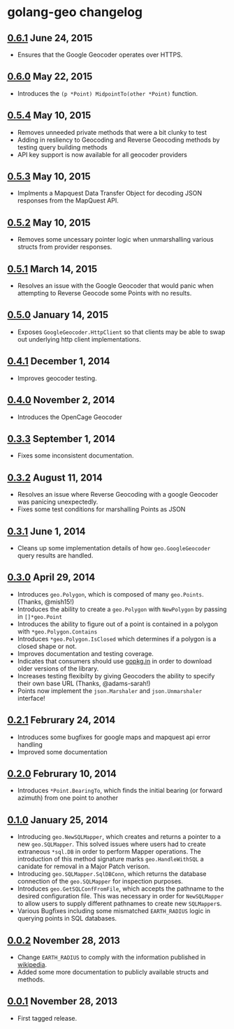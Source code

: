 # golang-geo changelog

## [0.6.1](https://github.com/kellydunn/golang-geo/tree/v0.6.1) June 24, 2015

  - Ensures that the Google Geocoder operates over HTTPS.

## [0.6.0](https://github.com/kellydunn/golang-geo/tree/v0.6.0) May 22, 2015

  - Introduces the `(p *Point) MidpointTo(other *Point)` function.

## [0.5.4](https://github.com/kellydunn/golang-geo/tree/v0.5.4) May 10, 2015

  - Removes unneeded private methods that were a bit clunky to test
  - Adding in resliency to Geocoding and Reverse Geocoding methods by testing query building methods
  - API key support is now available for all geocoder providers

## [0.5.3](https://github.com/kellydunn/golang-geo/tree/v0.5.3) May 10, 2015

  - Implments a Mapquest Data Transfer Object for decoding JSON responses from the MapQuest API.

## [0.5.2](https://github.com/kellydunn/golang-geo/tree/v0.5.2) May 10, 2015

  - Removes some uncessary pointer logic when unmarshalling various structs from provider responses.

## [0.5.1](https://github.com/kellydunn/golang-geo/tree/v0.5.1) March 14, 2015

  - Resolves an issue with the Google Geocoder that would panic when attempting to Reverse Geocode some Points with no results.

## [0.5.0](https://github.com/kellydunn/golang-geo/tree/v0.5.0) January 14, 2015

  - Exposes `GoogleGeocoder.HttpClient` so that clients may be able to swap out underlying http client implementations.

## [0.4.1](https://github.com/kellydunn/golang-geo/tree/v0.4.1) December 1, 2014

  - Improves geocoder testing.

## [0.4.0](https://github.com/kellydunn/golang-geo/tree/v0.4.0) November 2, 2014

  - Introduces the OpenCage Geocoder

## [0.3.3](https://github.com/kellydunn/golang-geo/tree/v0.3.3) September 1, 2014

  - Fixes some inconsistent documentation.

## [0.3.2](https://github.com/kellydunn/golang-geo/tree/v0.3.2) August 11, 2014

  - Resolves an issue where Reverse Geocoding with a google Geocoder was panicing unexpectedly.
  - Fixes some test conditions for marshalling Points as JSON

## [0.3.1](https://github.com/kellydunn/golang-geo/tree/v0.3.1) June 1, 2014

  - Cleans up some implementation details of how `geo.GoogleGeocoder` query results are handled.

## [0.3.0](https://github.com/kellydunn/golang-geo/tree/v0.3.0) April 29, 2014

  - Introduces `geo.Polygon`, which is composed of many `geo.Points`. (Thanks, @mish15!)
  - Introduces the ability to create a `geo.Polygon` with `NewPolygon` by passing in `[]*geo.Point`
  - Introduces the ability to figure out of a point is contained in a polygon with `*geo.Polygon.Contains`
  - Introduces `*geo.Polygon.IsClosed` which determines if a polygon is a closed shape or not.
  - Improves documentation and testing coverage.
  - Indicates that consumers should use [gopkg.in](http://gopkg.in) in order to download older versions of the library.
  - Increases testing flexibilty by giving Geocoders the ability to specify their own base URL (Thanks, @adams-sarah!)
  - Points now implement the `json.Marshaler` and `json.Unmarshaler` interface!

## [0.2.1](https://github.com/kellydunn/golang-geo/tree/v0.2.1) Februrary 24, 2014

  - Introduces some bugfixes for google maps and mapquest api error handling
  - Improved some documentation

## [0.2.0](https://github.com/kellydunn/golang-geo/tree/v0.2.0) Februrary 10, 2014

  - Introduces `*Point.BearingTo`, which finds the initial bearing (or forward azimuth) from one point to another

## [0.1.0](https://github.com/kellydunn/golang-geo/tree/v0.1.0) January 25, 2014

  - Introducing `geo.NewSQLMapper`, which creates and returns a pointer to a new `geo.SQLMapper`.  This solved issues where users had to create extraneous `*sql.DB` in order to perform Mapper operations.  The introduction of this method signature marks `geo.HandleWithSQL` a canidate for removal in a Major Patch verison.
  - Introducing `geo.SQLMapper.SqlDBConn`, which returns the database connection of the `geo.SQLMapper` for inspection purposes.
  - Introduces `geo.GetSQLConfFromFile`, which accepts the pathname to the desired configuration file.  This was necessary in order for `NewSQLMapper` to allow users to supply different pathnames to create new `SQLMapper`s.
  - Various Bugfixes including some mismatched `EARTH_RADIUS` logic in querying points in SQL databases.

## [0.0.2](https://github.com/kellydunn/golang-geo/tree/v0.0.2) November 28, 2013

  - Change `EARTH_RADIUS` to comply with the information published in [wikipedia](http://en.wikipedia.org/wiki/Earth_radius).
  - Added some more documentation to publicly available structs and methods.

## [0.0.1](https://github.com/kellydunn/golang-geo/tree/v0.0.1) November 28, 2013

  - First tagged release.
